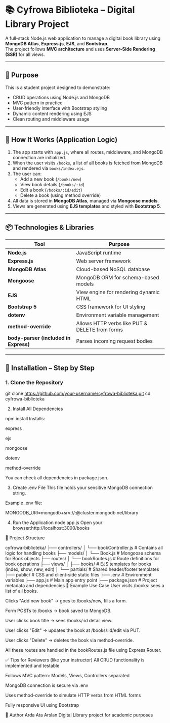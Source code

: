 # 📚 Cyfrowa Biblioteka – Digital Library Project

A full-stack Node.js web application to manage a digital book library using **MongoDB Atlas**, **Express.js**, **EJS**, and **Bootstrap**.  
The project follows **MVC architecture** and uses **Server-Side Rendering (SSR)** for all views.

---

## 🎯 Purpose

This is a student project designed to demonstrate:
- CRUD operations using Node.js and MongoDB
- MVC pattern in practice
- User-friendly interface with Bootstrap styling
- Dynamic content rendering using EJS
- Clean routing and middleware usage

---

## 🧠 How It Works (Application Logic)

1. The app starts with `app.js`, where all routes, middleware, and MongoDB connection are initialized.
2. When the user visits `/books`, a list of all books is fetched from MongoDB and rendered via `books/index.ejs`.
3. The user can:
   - Add a new book (`/books/new`)
   - View book details (`/books/:id`)
   - Edit a book (`/books/:id/edit`)
   - Delete a book (using method override)
4. All data is stored in **MongoDB Atlas**, managed via **Mongoose models**.
5. Views are generated using **EJS templates** and styled with **Bootstrap 5**.

---

## 📦 Technologies & Libraries

| Tool | Purpose |
|------|---------|
| **Node.js** | JavaScript runtime |
| **Express.js** | Web server framework |
| **MongoDB Atlas** | Cloud-based NoSQL database |
| **Mongoose** | MongoDB ORM for schema-based models |
| **EJS** | View engine for rendering dynamic HTML |
| **Bootstrap 5** | CSS framework for UI styling |
| **dotenv** | Environment variable management |
| **method-override** | Allows HTTP verbs like PUT & DELETE from forms |
| **body-parser (included in Express)** | Parses incoming request bodies |

---

## 🔧 Installation – Step by Step

### 1. Clone the Repository

git clone https://github.com/your-username/cyfrowa-biblioteka.git
cd cyfrowa-biblioteka

2. Install All Dependencies

npm install
Installs:

express

ejs

mongoose

dotenv

method-override

You can check all dependencies in package.json.

3. Create .env File
This file holds your sensitive MongoDB connection string.

Example .env file:

MONGODB_URI=mongodb+srv://<username>:<password>@cluster.mongodb.net/library

4. Run the Application
node app.js
Open your browser:http://localhost:3000/books

📁 Project Structure

cyfrowa-biblioteka/
├── controllers/
│   └── bookController.js     # Contains all logic for handling books
├── models/
│   └── Book.js               # Mongoose schema for Book objects
├── routes/
│   └── bookRoutes.js         # Route definitions for book operations
├── views/
│   ├── books/                # EJS templates for books (index, show, new, edit)
│   └── partials/             # Shared header/footer templates
├── public/                   # CSS and client-side static files
├── .env                      # Environment variables
├── app.js                    # Main app entry point
├── package.json              # Project metadata and dependencies
🧪 Example Use Case
User visits /books: sees a list of all books.

Clicks "Add new book" → goes to /books/new, fills a form.

Form POSTs to /books → book saved to MongoDB.

User clicks book title → sees /books/:id detail view.

User clicks "Edit" → updates the book at /books/:id/edit via PUT.

User clicks "Delete" → deletes the book via method-override.

All these routes are handled in the bookRoutes.js file using Express Router.

✅ Tips for Reviewers (like your instructor)
All CRUD functionality is implemented and testable

Follows MVC pattern: Models, Views, Controllers separated

MongoDB connection is secure via .env

Uses method-override to simulate HTTP verbs from HTML forms

Fully responsive UI using Bootstrap

👤 Author
Arda Ata Arslan
Digital Library project for academic purposes
